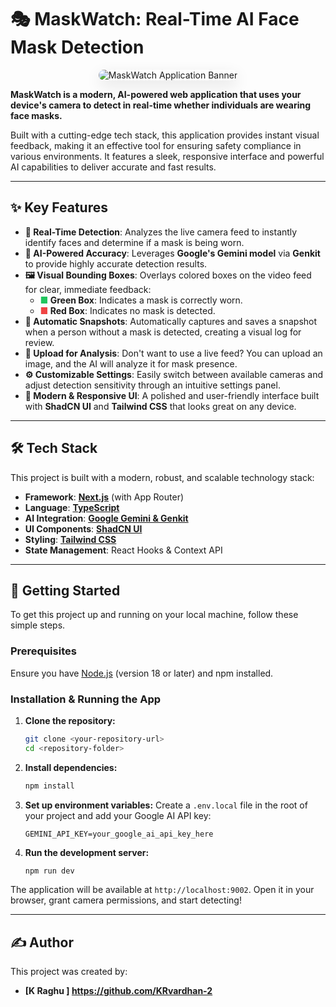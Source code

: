 # 🎭 MaskWatch: Real-Time AI Face Mask Detection

<div align="center">
  <img src="https://picsum.photos/800/400?random=1" alt="MaskWatch Application Banner" data-ai-hint="application banner" style="border-radius: 12px; box-shadow: 0 8px 24px rgba(0,0,0,0.1);">
</div>

**MaskWatch is a modern, AI-powered web application that uses your device's camera to detect in real-time whether individuals are wearing face masks.**

Built with a cutting-edge tech stack, this application provides instant visual feedback, making it an effective tool for ensuring safety compliance in various environments. It features a sleek, responsive interface and powerful AI capabilities to deliver accurate and fast results.

---

## ✨ Key Features

- **🚀 Real-Time Detection**: Analyzes the live camera feed to instantly identify faces and determine if a mask is being worn.
- **🧠 AI-Powered Accuracy**: Leverages **Google's Gemini model** via **Genkit** to provide highly accurate detection results.
- **🖼️ Visual Bounding Boxes**: Overlays colored boxes on the video feed for clear, immediate feedback:
  - **<span style="color: #22c55e;">■</span> Green Box**: Indicates a mask is correctly worn.
  - **<span style="color: #ef4444;">■</span> Red Box**: Indicates no mask is detected.
- **📸 Automatic Snapshots**: Automatically captures and saves a snapshot when a person without a mask is detected, creating a visual log for review.
- **📂 Upload for Analysis**: Don't want to use a live feed? You can upload an image, and the AI will analyze it for mask presence.
- **⚙️ Customizable Settings**: Easily switch between available cameras and adjust detection sensitivity through an intuitive settings panel.
- **🎨 Modern & Responsive UI**: A polished and user-friendly interface built with **ShadCN UI** and **Tailwind CSS** that looks great on any device.

---

## 🛠️ Tech Stack

This project is built with a modern, robust, and scalable technology stack:

- **Framework**: [**Next.js**](https://nextjs.org/) (with App Router)
- **Language**: [**TypeScript**](https://www.typescriptlang.org/)
- **AI Integration**: [**Google Gemini & Genkit**](https://firebase.google.com/docs/genkit)
- **UI Components**: [**ShadCN UI**](https://ui.shadcn.com/)
- **Styling**: [**Tailwind CSS**](https://tailwindcss.com/)
- **State Management**: React Hooks & Context API

---

## 🚀 Getting Started

To get this project up and running on your local machine, follow these simple steps.

### Prerequisites

Ensure you have [Node.js](https://nodejs.org/) (version 18 or later) and npm installed.

### Installation & Running the App

1.  **Clone the repository:**
    ```bash
    git clone <your-repository-url>
    cd <repository-folder>
    ```

2.  **Install dependencies:**
    ```bash
    npm install
    ```

3.  **Set up environment variables:**
    Create a `.env.local` file in the root of your project and add your Google AI API key:
    ```
    GEMINI_API_KEY=your_google_ai_api_key_here
    ```

4.  **Run the development server:**
    ```bash
    npm run dev
    ```

The application will be available at `http://localhost:9002`. Open it in your browser, grant camera permissions, and start detecting!

---

## ✍️ Author

This project was created by:

- **[K Raghu ]  https://github.com/KRvardhan-2**


